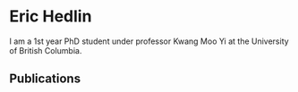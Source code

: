 # Eric Hedlin

I am a 1st year PhD student under professor Kwang Moo Yi at the University of British Columbia. 

## Publications
